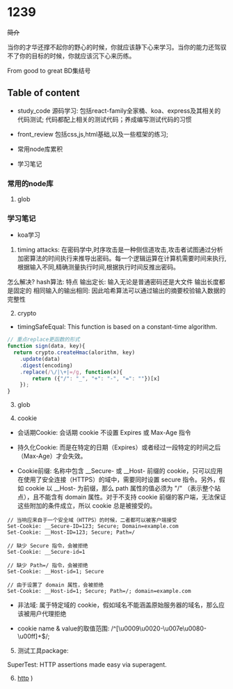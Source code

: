 # 1239

~~简介~~

当你的才华还撑不起你的野心的时候，你就应该静下心来学习。当你的能力还驾驭不了你的目标的时候，你就应该沉下心来历练。

From good to great BD集结号

## Table of content

- study_code
  源码学习: 包括react-family全家桶、koa、express及其相关的代码测试;
  代码都配上相关的测试代码；养成编写测试代码的习惯

- front_review
  包括css,js,html基础,以及一些框架的练习;

- 常用node库累积


- 学习笔记

### 常用的node库

1. glob

### 学习笔记

- koa学习

1. timing attacks: 在密码学中,时序攻击是一种侧信道攻击,攻击者试图通过分析加密算法的时间执行来推导出密码。每一个逻辑运算在计算机需要时间来执行,根据输入不同,精确测量执行时间,根据执行时间反推出密码。

怎么解决? hash算法: 特点
输出定长: 输入无论是普通密码还是大文件 输出长度都是固定的
相同输入的输出相同: 因此哈希算法可以通过输出的摘要校验输入数据的完整性

2. crypto 

- timingSafeEqual: This function is based on a constant-time algorithm.

```js
// 重点replace更函数的形式
function sign(data, key){
  return crypto.createHmac(alorithm, key)
    .update(data)
    .digest(encoding)
    .replace(/\/|\+|=/g, function(x){
        return ({"/": "_", "+": "-", "=": ""})[x]
    });
}
```

3. glob

4. cookie

- 会话期Cookie: 会话期 cookie 不设置 Expires 或 Max-Age 指令

- 持久化Cookie: 而是在特定的日期（Expires）或者经过一段特定的时间之后（Max-Age）才会失效。

- Cookie前缀: 名称中包含 __Secure- 或 __Host- 前缀的 cookie，只可以应用在使用了安全连接（HTTPS）的域中，需要同时设置 secure 指令。另外，假如 cookie 以 __Host- 为前缀，那么 path 属性的值必须为 "/" （表示整个站点），且不能含有 domain 属性。对于不支持 cookie 前缀的客户端，无法保证这些附加的条件成立，所以 cookie 总是被接受的。

```
// 当响应来自于一个安全域（HTTPS）的时候，二者都可以被客户端接受
Set-Cookie: __Secure-ID=123; Secure; Domain=example.com
Set-Cookie: __Host-ID=123; Secure; Path=/

// 缺少 Secure 指令，会被拒绝
Set-Cookie: __Secure-id=1

// 缺少 Path=/ 指令，会被拒绝
Set-Cookie: __Host-id=1; Secure

// 由于设置了 domain 属性，会被拒绝
Set-Cookie: __Host-id=1; Secure; Path=/; domain=example.com
```

- 非法域: 属于特定域的 cookie，假如域名不能涵盖原始服务器的域名，那么应该被用户代理拒绝


- cookie name & value的取值范围: /^[\u0009\u0020-\u007e\u0080-\u00ff]+$/;



5. 测试工具package: 
  
  SuperTest: HTTP assertions made easy via superagent.

6. [http](./http/Readme.md)
)